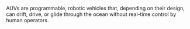 <!--t AUVs t-->
<!--d  d-->

AUVs are programmable, robotic vehicles that, depending on their design, can drift, drive, or glide through the ocean without real-time control by human operators.